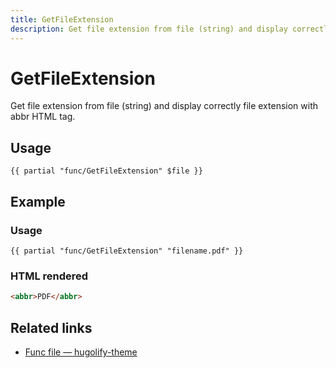 ```yaml
---
title: GetFileExtension
description: Get file extension from file (string) and display correctly file extension with abbr HTML tag.
---
```


# GetFileExtension

Get file extension from file (string) and display correctly file extension with abbr HTML tag.

## Usage

```go-html-template
{{ partial "func/GetFileExtension" $file }}
```

## Example

### Usage

```go-html-template
{{ partial "func/GetFileExtension" "filename.pdf" }}
```

### HTML rendered

```html
<abbr>PDF</abbr>
```

## Related links

- [Func file — hugolify-theme](https://github.com/Hugolify/hugolify-theme/blob/main/layouts/partials/func/GetFileExtension)
